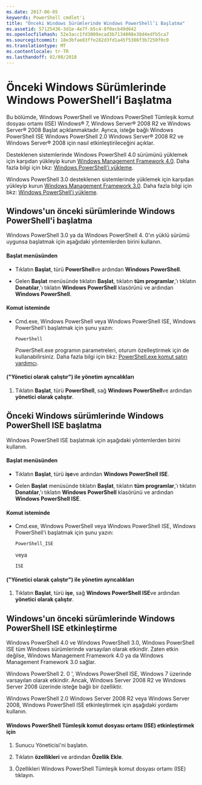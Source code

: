 ```yaml
---
ms.date: 2017-06-05
keywords: PowerShell cmdlet'i
title: "Önceki Windows Sürümlerinde Windows PowerShell’i Başlatma"
ms.assetid: 57125436-3d1e-4e7f-b5c4-8f0ecb49d642
ms.openlocfilehash: 52e3acc1fd3009ecad3b7134008e38d4edfb5ca7
ms.sourcegitcommit: 18e3bfae83ffe282d3fd1a45f5386f3b7250f0c0
ms.translationtype: MT
ms.contentlocale: tr-TR
ms.lasthandoff: 02/08/2018
---
```

# <a name="starting-windows-powershell-on-earlier-versions-of-windows"></a>Önceki Windows Sürümlerinde Windows PowerShell’i Başlatma
Bu bölümde, Windows PowerShell ve Windows PowerShell Tümleşik komut dosyası ortamı (ISE) Windows® 7, Windows Server® 2008 R2 ve Windows Server® 2008 Başlat açıklanmaktadır. Ayrıca, isteğe bağlı Windows PowerShell ISE Windows PowerShell 2.0 Windows Server® 2008 R2 ve Windows Server® 2008 için nasıl etkinleştirileceğini açıklar.

Desteklenen sistemlerinde Windows PowerShell 4.0 sürümünü yüklemek için karşıdan yükleyip kurun [Windows Management Framework 4.0](http://go.microsoft.com/fwlink/?LinkID=293881). Daha fazla bilgi için bkz: [Windows PowerShell'i yükleme](Installing-Windows-PowerShell.md).

Windows PowerShell 3.0 desteklenen sistemlerinde yüklemek için karşıdan yükleyip kurun [Windows Management Framework 3.0](http://go.microsoft.com/fwlink/?LinkID=240290). Daha fazla bilgi için bkz: [Windows PowerShell'i yükleme](Installing-Windows-PowerShell.md).

## <a name="how-to-start-windows-powershell-on-earlier-versions-of-windows"></a>Windows'un önceki sürümlerinde Windows PowerShell'i başlatma
Windows PowerShell 3.0 ya da Windows PowerShell 4. 0'ın yüklü sürümü uygunsa başlatmak için aşağıdaki yöntemlerden birini kullanın.

#### <a name="from-the-start-menu"></a>Başlat menüsünden

- Tıklatın **Başlat**, türü **PowerShell**ve ardından **Windows PowerShell**.

- Gelen **Başlat** menüsünde tıklatın **Başlat**, tıklatın **tüm programlar**,'ı tıklatın **Donatılar**,'ı tıklatın **Windows PowerShell**  klasörünü ve ardından **Windows PowerShell**.

#### <a name="at-the-command-prompt"></a>Komut isteminde

- Cmd.exe, Windows PowerShell veya Windows PowerShell ISE, Windows PowerShell'i başlatmak için şunu yazın:

    ```
    PowerShell
    ```

    PowerShell.exe programın parametreleri, oturum özelleştirmek için de kullanabilirsiniz. Daha fazla bilgi için bkz: [PowerShell.exe komut satırı yardımcı](../core-powershell/console/PowerShell.exe-Command-Line-Help.md).

#### <a name="with-administrative-privileges-run-as-administrator"></a>("Yönetici olarak çalıştır") ile yönetim ayrıcalıkları

1. Tıklatın **Başlat**, türü **PowerShell**, sağ **Windows PowerShell**ve ardından **yönetici olarak çalıştır**.

## <a name="how-to-start-windows-powershell-ise-on-earlier-releases-of-windows"></a>Önceki Windows sürümlerinde Windows PowerShell ISE başlatma
Windows PowerShell ISE başlatmak için aşağıdaki yöntemlerden birini kullanın.

#### <a name="from-the-start-menu"></a>Başlat menüsünden

- Tıklatın **Başlat**, türü **işe**ve ardından **Windows PowerShell ISE**.

- Gelen **Başlat** menüsünde tıklatın **Başlat**, tıklatın **tüm programlar**,'ı tıklatın **Donatılar**,'ı tıklatın **Windows PowerShell**  klasörünü ve ardından **Windows PowerShell ISE**.

#### <a name="at-the-command-prompt"></a>Komut isteminde

- Cmd.exe, Windows PowerShell veya Windows PowerShell ISE, Windows PowerShell'i başlatmak için şunu yazın:

    ```
    PowerShell_ISE
    ```

    veya

    ```
    ISE
    ```

#### <a name="with-administrative-privileges-run-as-administrator"></a>("Yönetici olarak çalıştır") ile yönetim ayrıcalıkları

1. Tıklatın **Başlat**, türü **işe**, sağ **Windows PowerShell ISE**ve ardından **yönetici olarak çalıştır**.

## <a name="how-to-enable-windows-powershell-ise-on-earlier-releases-of-windows"></a>Windows'un önceki sürümlerinde Windows PowerShell ISE etkinleştirme
Windows PowerShell 4.0 ve Windows PowerShell 3.0, Windows PowerShell ISE tüm Windows sürümlerinde varsayılan olarak etkindir. Zaten etkin değilse, Windows Management Framework 4.0 ya da Windows Management Framework 3.0 sağlar.

Windows PowerShell 2. 0 ', Windows PowerShell ISE, Windows 7 üzerinde varsayılan olarak etkindir. Ancak, Windows Server 2008 R2 ve Windows Server 2008 üzerinde isteğe bağlı bir özelliktir.

Windows PowerShell 2.0 Windows Server 2008 R2 veya Windows Server 2008, Windows PowerShell ISE etkinleştirmek için aşağıdaki yordamı kullanın.

#### <a name="to-enable-windows-powershell-integrated-scripting-environment-ise"></a>Windows PowerShell Tümleşik komut dosyası ortamı (ISE) etkinleştirmek için

1. Sunucu Yöneticisi'ni başlatın.

2. Tıklatın **özellikleri** ve ardından **Özellik Ekle**.

3. Özellikleri Windows PowerShell Tümleşik komut dosyası ortamı (ISE) tıklayın.

